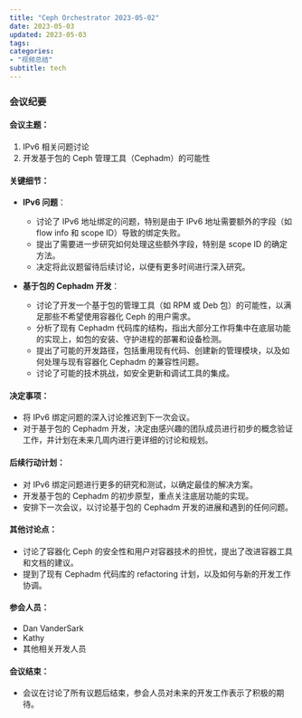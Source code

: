 ```yaml
---
title: "Ceph Orchestrator 2023-05-02"
date: 2023-05-03
updated: 2023-05-03
tags:
categories:
- "视频总结"
subtitle: tech
---
```



### 会议纪要

#### 会议主题：
1. IPv6 相关问题讨论
2. 开发基于包的 Ceph 管理工具（Cephadm）的可能性

#### 关键细节：
- **IPv6 问题**：
  - 讨论了 IPv6 地址绑定的问题，特别是由于 IPv6 地址需要额外的字段（如 flow info 和 scope ID）导致的绑定失败。
  - 提出了需要进一步研究如何处理这些额外字段，特别是 scope ID 的确定方法。
  - 决定将此议题留待后续讨论，以便有更多时间进行深入研究。

- **基于包的 Cephadm 开发**：
  - 讨论了开发一个基于包的管理工具（如 RPM 或 Deb 包）的可能性，以满足那些不希望使用容器化 Ceph 的用户需求。
  - 分析了现有 Cephadm 代码库的结构，指出大部分工作将集中在底层功能的实现上，如包的安装、守护进程的部署和设备检测。
  - 提出了可能的开发路径，包括重用现有代码、创建新的管理模块，以及如何处理与现有容器化 Cephadm 的兼容性问题。
  - 讨论了可能的技术挑战，如安全更新和调试工具的集成。

#### 决定事项：
- 将 IPv6 绑定问题的深入讨论推迟到下一次会议。
- 对于基于包的 Cephadm 开发，决定由感兴趣的团队成员进行初步的概念验证工作，并计划在未来几周内进行更详细的讨论和规划。

#### 后续行动计划：
- 对 IPv6 绑定问题进行更多的研究和测试，以确定最佳的解决方案。
- 开发基于包的 Cephadm 的初步原型，重点关注底层功能的实现。
- 安排下一次会议，以讨论基于包的 Cephadm 开发的进展和遇到的任何问题。

#### 其他讨论点：
- 讨论了容器化 Ceph 的安全性和用户对容器技术的担忧，提出了改进容器工具和文档的建议。
- 提到了现有 Cephadm 代码库的 refactoring 计划，以及如何与新的开发工作协调。

#### 参会人员：
- Dan VanderSark
- Kathy
- 其他相关开发人员

#### 会议结束：
- 会议在讨论了所有议题后结束，参会人员对未来的开发工作表示了积极的期待。